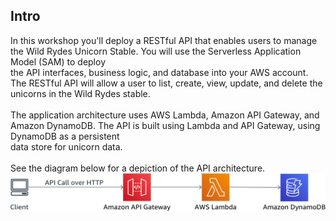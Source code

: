 ## Intro

In this workshop you'll deploy a RESTful API that enables users to manage the Wild Rydes Unicorn Stable. You will use the Serverless Application Model (SAM) to deploy<br/> the API interfaces, business logic, and database into your AWS account. The RESTful API will allow a user to list, create, view, update, and delete the<br/> unicorns in the Wild Rydes stable.<br/>
<br/>
The application architecture uses AWS Lambda, Amazon API Gateway, and Amazon DynamoDB. The API is built using Lambda and API Gateway, using DynamoDB as a persistent <br/>data store for unicorn data.<br/>
<br/>
See the diagram below for a depiction of the API architecture.<br/>
 ![alt text](https://github.com/germanilia/AWS-MicroServices-Lmabda/blob/master/workshops/Module-04---Lambda%20CI-CD/images/architecture.png?raw=true)